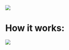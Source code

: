 <a href="https://codeclimate.com/github/SspablosS/project/maintainability"><img src="https://api.codeclimate.com/v1/badges/2ba142bc12109b4fdf59/maintainability" /></a>

<h1> How it works: </h1>
<a href="https://asciinema.org/a/hv7nwekyTpGTVBjErf3o3xiUq" target="_blank"><img src="https://asciinema.org/a/hv7nwekyTpGTVBjErf3o3xiUq.svg" /></a>
